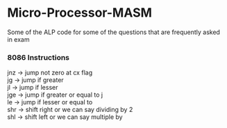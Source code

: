 # Micro-Processor-MASM
Some of the ALP code for some of the questions that are frequently asked in exam

### 8086 Instructions
jnz -> jump not zero at cx flag   
jg -> jump if greater   
jl -> jump if lesser   
jge -> jump if greater or equal to j   
le -> jump if lesser or equal to   
shr -> shift right or we can say dividing by 2  
shl -> shift left or we can say multiple by   
